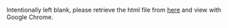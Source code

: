 Intentionally left blank, please retrieve the html file from  [here](https://github.com/ZeroStack/datascientist/blob/master/script.html) and view with Google Chrome.


